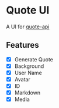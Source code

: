 # Quote UI

A UI for [quote-api](https://github.com/LyoSU/quote-api)

## Features

- [x] Generate Quote
- [x] Background
- [x] User Name
- [x] Avatar
- [x] ID
- [x] Markdown
- [x] Media